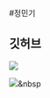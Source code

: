 #정민기

## 깃허브

<a href="naver.com" target="_blank"><img src="https://img.shields.io/badge/Eclipse IDE-2C2255?style=flat&logo=&logoColor=2C2255"/></a>

<img src="https://img.shields.io/badge/Eclipse IDE-2C2255?style=flat-square&logo=Eclipse IDE&logoColor=white"/></a>&nbsp 



<!---
PATEJMG/PATEJMG is a ✨ special ✨ repository because its `README.md` (this file) appears on your GitHub profile.
You can click the Preview link to take a look at your changes.
--->
